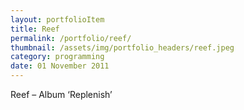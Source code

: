```yaml
---
layout: portfolioItem
title: Reef
permalink: /portfolio/reef/
thumbnail: /assets/img/portfolio_headers/reef.jpeg
category: programming
date: 01 November 2011
---
```


Reef – Album ‘Replenish’